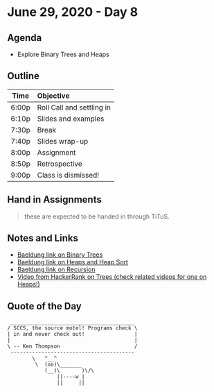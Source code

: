 # June 29, 2020 - Day 8

## Agenda

- Explore Binary Trees and Heaps

## Outline

| Time   | Objective                        |
| -------|:---------------------------------|
| 6:00p  | Roll Call and settling in        |
| 6:10p  | Slides and examples              |
| 7:30p  | Break                            |
| 7:40p  | Slides wrap-up                   |
| 8:00p  | Assignment                       |
| 8:50p  | Retrospective                    |
| 9:00p  | Class is dismissed!              |


<!-- ## Lab -->


## Hand in Assignments
>these are expected to be handed in through TiTuS.



## Notes and Links

- [Baeldung link on Binary Trees](https://www.baeldung.com/java-binary-tree)
- [Baeldung link on Heaps and Heap Sort](https://www.baeldung.com/java-heap-sort)
- [Baeldung link on Recursion](https://www.baeldung.com/java-recursion)
- [Video from HackerRank on Trees (check related videos for one on Heaps!)](https://www.youtube.com/watch?v=oSWTXtMglKE)


## Quote of the Day

```
 ________________________________________
/ SCCS, the source motel! Programs check \
| in and never check out!                |
|                                        |
\ -- Ken Thompson                        /
 ----------------------------------------
        \   ^__^
         \  (oo)\_______
            (__)\       )\/\
                ||----w |
                ||     ||

```

